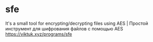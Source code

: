 # sfe
It's a small tool for encrypting/decrypting files using AES | Простой инструмент для шифрования файлов с помощью AES
https://viktuk.xyz/programs/sfe
